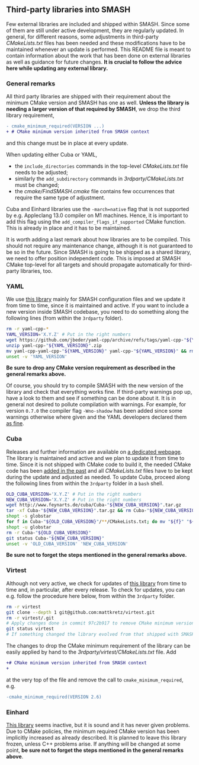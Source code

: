## Third-party libraries into SMASH

Few external libraries are included and shipped within SMASH.
Since some of them are still under active development, they are regularly updated.
In general, for different reasons, some adjustments in third-party _CMakeLists.txt_ files has been needed and these modifications have to be maintained whenever an update is performed.
This README file is meant to contain information about the work that has been done on external libraries as well as guidance for future changes.
**It is crucial to follow the advice here while updating any external library.**

### General remarks

All third party libraries are shipped with their requirement about the minimum CMake version and SMASH has one as well.
**Unless the library is needing a larger version of that required by SMASH**, we drop the third library requirement,
```diff
- cmake_minimum_required(VERSION ...)
+ # CMake minimum version inherited from SMASH context
```
and this change must be in place at every update.

When updating either Cuba or YAML,
* the `include_directories` commands in the top-level _CMakeLists.txt_ file needs to be adjusted;
* similarly the `add_subdirectory` commands in _3rdparty/CMakeLists.txt_ must be changed;
* the _cmake/FindSMASH.cmake_ file contains few occurrences that require the same type of adjustment.

Cuba and Einhard libraries use the `-march=native` flag that is not supported by e.g. Appleclang 13.0 compiler on M1 machines.
Hence, it is important to add this flag using the `add_compiler_flags_if_supported` CMake function.
This is already in place and it has to be maintained.

It is worth adding a last remark about how libraries are to be compiled.
This should not require any maintenance change, although it is not guaranteed to be so in the future.
Since SMASH is going to be shipped as a shared library, we need to offer position independent code.
This is imposed at SMASH CMake top-level for all targets and should propagate automatically for third-party libraries, too.


### YAML

We use [this library](https://github.com/jbeder/yaml-cpp) mainly for SMASH configuration files and we update it from time to time, since it is maintained and active.
If you want to include a new version inside SMASH codebase, you need to do something along the following lines (from within the `3rdparty` folder).
```bash
rm -r yaml-cpp-* 
YAML_VERSION='X.Y.Z' # Put in the right numbers
wget https://github.com/jbeder/yaml-cpp/archive/refs/tags/yaml-cpp-"${YAML_VERSION}".zip
unzip yaml-cpp-"${YAML_VERSION}".zip
mv yaml-cpp-yaml-cpp-"${YAML_VERSION}" yaml-cpp-"${YAML_VERSION}" && rm yaml-cpp-"${YAML_VERSION}".zip
unset -v 'YAML_VERSION'
```
**Be sure to drop any CMake version requirement as described in the general remarks above.**

Of course, you should try to compile SMASH with the new version of the library and check that everything works fine.
If third-party warnings pop up, have a look to them and see if something can be done about it.
It is in general not desired to pollute compilation with warnings.
For example, for version `0.7.0` the compiler flag `-Wno-shadow` has been added since some warnings otherwise where given and the YAML developers declared them [as fine](https://github.com/jbeder/yaml-cpp/issues/764).


### Cuba

Releases and further information are available on [a dedicated webpage](http://www.feynarts.de/cuba/).
The library is maintained and active and we plan to update it from time to time.
Since it is not shipped with CMake code to build it, the needed CMake code has been [added in the past](https://github.com/smash-transport/smash-devel/commit/eef0dd995ced5ff1c54571fa2d296cff58b31739) and all _CMakeLists.txt_ files have to be kept during the update and adjusted as needed.
To update Cuba, proceed along the following lines from within the `3rdparty` folder in a `bash` shell.
```bash
OLD_CUBA_VERSION='X.Y.Z' # Put in the right numbers
NEW_CUBA_VERSION='X.Y.Z' # Put in the right numbers
wget http://www.feynarts.de/cuba/Cuba-"${NEW_CUBA_VERSION}".tar.gz
tar -xf Cuba-"${NEW_CUBA_VERSION}".tar.gz && rm Cuba-"${NEW_CUBA_VERSION}".tar.gz
shopt -s globstar
for f in Cuba-"${OLD_CUBA_VERSION}"/**/CMakeLists.txt; do mv "${f}" "${f/${OLD_CUBA_VERSION}/${NEW_CUBA_VERSION}}"; done
shopt -u globstar
rm -r Cuba-"${OLD_CUBA_VERSION}"
git status Cuba-"${NEW_CUBA_VERSION}"
unset -v 'OLD_CUBA_VERSION' 'NEW_CUBA_VERSION'
```
**Be sure not to forget the steps mentioned in the general remarks above.**


### Virtest

Although not very active, we check for updates of [this library](https://github.com/mattkretz/virtest) from time to time and, in particular, after every release.
To check for updates, you can e.g. follow the procedure here below, from within the `3rdparty` folder.
```bash
rm -r virtest
git clone --depth 1 git@github.com:mattkretz/virtest.git
rm -r virtest/.git
# Apply changes done in commit 97c2b917 to remove CMake minimum version requirement
git status virtest
# If something changed the library evolved from that shipped with SMASH.
```
The changes to drop the CMake minimum requirement of the library can be easily applied by hand to the _3rdparty/virtest/CMakeLists.txt_ file.
Add
```diff
+# CMake minimum version inherited from SMASH context
+
```
at the very top of the file and remove the call to `cmake_minimum_required`, e.g.
```diff
-cmake_minimum_required(VERSION 2.6)
```


### Einhard

[This library](https://gitlab.com/Marix/Einhard) seems inactive, but it is sound and it has never given problems.
Due to CMake policies, the minimum required CMake version has been implicitly increased as already described.
It is planned to leave this library frozen, unless C++ problems arise.
If anything will be changed at some point, **be sure not to forget the steps mentioned in the general remarks above**.



